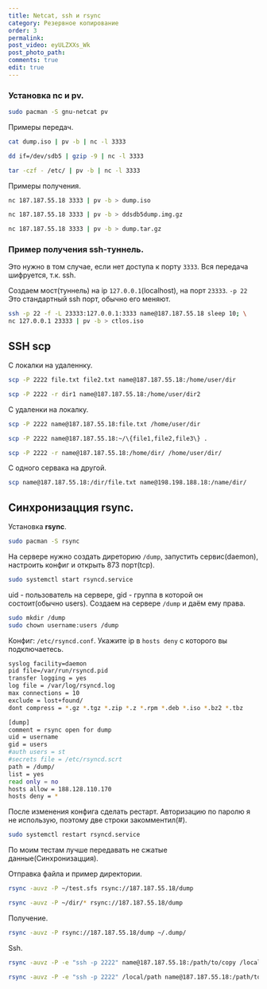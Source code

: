 ```yaml
---
title: Netcat, ssh и rsync
category: Резервное копирование
order: 3
permalink:
post_video: eyULZXXs_Wk
post_photo_path: 
comments: true
edit: true
---
```


### Установка **nc** и **pv**.

```bash
sudo pacman -S gnu-netcat pv
```

Примеры передач.

```bash
cat dump.iso | pv -b | nc -l 3333

dd if=/dev/sdb5 | gzip -9 | nc -l 3333

tar -czf - /etc/ | pv -b | nc -l 3333
```

Примеры получения.

```bash
nc 187.187.55.18 3333 | pv -b > dump.iso

nc 187.187.55.18 3333 | pv -b > ddsdb5dump.img.gz

nc 187.187.55.18 3333 | pv -b > dump.tar.gz
```

### Пример получения ssh-туннель.

Это нужно в том случае, если нет доступа к порту `3333`. Вся передача шифруется, т.к. ssh.

Создаем мост(туннель) на ip `127.0.0.1`(localhost), на порт `23333`. `-p 22` Это стандартный ssh порт, обычно его меняют.

```bash
ssh -p 22 -f -L 23333:127.0.0.1:3333 name@187.187.55.18 sleep 10; \
nc 127.0.0.1 23333 | pv -b > ctlos.iso
```

## SSH **scp**

С локалки на удаленнку.

```bash
scp -P 2222 file.txt file2.txt name@187.187.55.18:/home/user/dir

scp -P 2222 -r dir1 name@187.187.55.18:/home/user/dir2
```

С удаленки на локалку.

```bash
scp -P 2222 name@187.187.55.18:file.txt /home/user/dir

scp -P 2222 name@187.187.55.18:~/\{file1,file2,file3\} .

scp -P 2222 -r name@187.187.55.18:/home/dir/ /home/user/dir/
```

С одного сервака на другой.

```bash
scp name@187.187.55.18:/dir/file.txt name@198.198.188.18:/name/dir/
```

## Синхронизацция rsync.

Установка **rsync**.

```bash
sudo pacman -S rsync
```

На сервере нужно создать диреторию `/dump`, запустить сервис(daemon), настроить конфиг и открыть 873 порт(tcp).

```bash
sudo systemctl start rsyncd.service
```

uid - пользователь на сервере, gid - группа в которой он состоит(обычно users). Создаем на сервере `/dump` и даём ему права.

```bash
sudo mkdir /dump
sudo chown username:users /dump
```

Конфиг: `/etc/rsyncd.conf`. Укажите ip в `hosts deny` с которого вы подключаетесь.

```bash
syslog facility=daemon
pid file=/var/run/rsyncd.pid
transfer logging = yes
log file = /var/log/rsyncd.log
max connections = 10
exclude = lost+found/
dont compress = *.gz *.tgz *.zip *.z *.rpm *.deb *.iso *.bz2 *.tbz

[dump]
comment = rsync open for dump
uid = username
gid = users
#auth users = st
#secrets file = /etc/rsyncd.scrt
path = /dump/
list = yes
read only = no
hosts allow = 188.128.110.170
hosts deny = *
```

После изменения конфига сделать рестарт. Авторизацию по паролю я не использую, поэтому две строки закомментил(#).

```bash
sudo systemctl restart rsyncd.service
```

По моим тестам лучше передавать не сжатые данные(Синхронизацция).

Отправка файла и пример директории.

```bash
rsync -auvz -P ~/test.sfs rsync://187.187.55.18/dump

rsync -auvz -P ~/dir/* rsync://187.187.55.18/dump
```

Получение.

```bash
rsync -auvz -P rsync://187.187.55.18/dump ~/.dump/
```

Ssh.

```bash
rsync -auvz -P -e "ssh -p 2222" name@187.187.55.18:/path/to/copy /local/path

rsync -auvz -P -e "ssh -p 2222" /local/path name@187.187.55.18:/path/to/copy
```